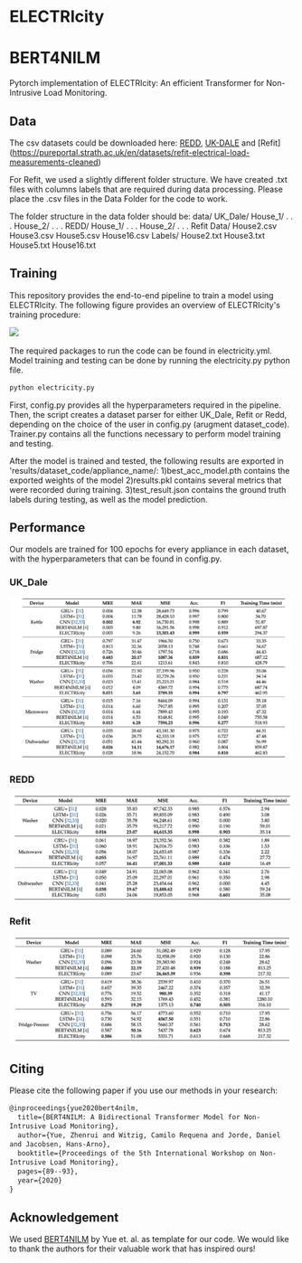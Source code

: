 # ELECTRIcity
# BERT4NILM

Pytorch implementation of ELECTRIcity: An efficient Transformer for Non-Intrusive Load Monitoring.

## Data

The csv datasets could be downloaded here: [REDD](http://redd.csail.mit.edu/), [UK-DALE](https://jack-kelly.com/data/) and [Refit] (https://pureportal.strath.ac.uk/en/datasets/refit-electrical-load-measurements-cleaned)

For Refit, we used a slightly different folder structure. We have created .txt files with columns labels that are required during data processing. Please place the .csv files in the Data Folder for the code to work.

The folder structure in the data folder should be:
data/
    UK_Dale/
            House_1/
                    .
                    .
                    .
            House_2/
                    .
                    .
                    .
    REDD/
          House_1/
                  .
                  .
                  .
          House_2/
                  .
                  .
                  .
    Refit
        Data/
                House2.csv
                House3.csv
                House5.csv
                House16.csv
        Labels/
                House2.txt
                House3.txt
                House5.txt
                House16.txt

## Training

This repository provides the end-to-end pipeline to train a model using ELECTRIcity. The following figure provides an overview of ELECTRIcity's training procedure:

<img src=electricity_high_level_view.jpg width=500>


The required packages to run the code can be found in electricity.yml. Model training and testing can be done by running the electricity.py python file. 

```bash
python electricity.py
```

First, config.py provides all the hyperparameters required in the pipeline. Then, the script creates a dataset parser for either UK_Dale, Refit or Redd, depending on the choice of the user in config.py (arugment dataset_code). Trainer.py contains all the functions necessary to perform model training and testing. 

After the model is trained and tested, the following results are exported in 'results/dataset_code/appliance_name/:
1)best_acc_model.pth contains the exported weights of the model
2)results.pkl contains several metrics that were recorded during training.
3)test_result.json contains the ground truth labels during testing, as well as the model prediction. 


## Performance

Our models are trained for 100 epochs for every appliance in each dataset, with the hyperparameters that can be found in config.py.

### UK_Dale

<img src=results_uk_dale.png width=500>

### REDD

<img src=results_redd.png width=500>

### Refit

<img src=results_refit.png width=500>


## Citing 
Please cite the following paper if you use our methods in your research:
```
@inproceedings{yue2020bert4nilm,
  title={BERT4NILM: A Bidirectional Transformer Model for Non-Intrusive Load Monitoring},
  author={Yue, Zhenrui and Witzig, Camilo Requena and Jorde, Daniel and Jacobsen, Hans-Arno},
  booktitle={Proceedings of the 5th International Workshop on Non-Intrusive Load Monitoring},
  pages={89--93},
  year={2020}
}
```


## Acknowledgement

We used [BERT4NILM](https://github.com/Yueeeeeeee/BERT4NILM) by Yue et. al. as template for our code. We would like to thank the authors for their valuable work that has inspired ours!

